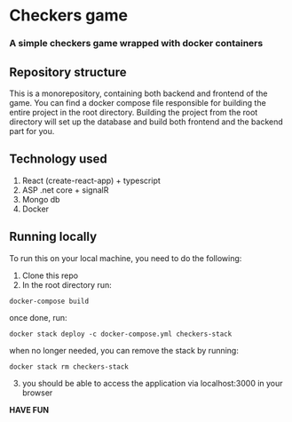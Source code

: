 # Checkers game
### A simple checkers game wrapped with docker containers

## Repository structure

This is a monorepository, containing both backend and frontend of the game. You can find a docker compose file responsible for building the entire project in the root directory. Building the project from the root directory will set up the database and build both frontend and the backend part for you.

## Technology used

1. React (create-react-app) + typescript
2. ASP .net core + signalR
3. Mongo db
4. Docker

## Running locally

To run this on your local machine, you need to do the following:
1. Clone this repo
2. In the root directory run:

`docker-compose build`

once done, run:

`docker stack deploy -c docker-compose.yml checkers-stack`

when no longer needed, you can remove the stack by running:

`docker stack rm checkers-stack`

3. you should be able to access the application via localhost:3000 in your browser

**HAVE FUN**

